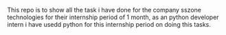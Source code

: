 This repo is to show all the task i have done for the company sszone technologies for their internship period of 1 month, as an python developer intern i have usedd python for this internship period on doing this tasks.
